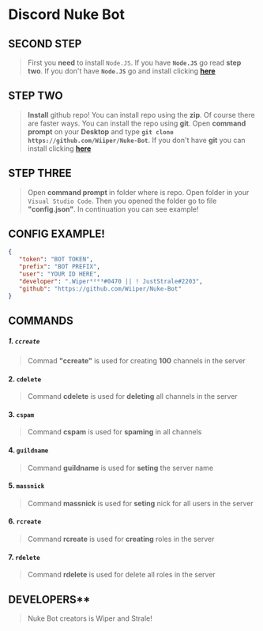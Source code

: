 # **Discord Nuke Bot**


## SECOND STEP

> First you **need** to install `Node.JS`. If you have **`Node.JS`** go read **step two**. If you don't have **`Node.JS`** go and install clicking [**here**](https://nodejs.org/en/)

## STEP TWO

> **Install** github repo! You can install repo using the **zip**. Of course there are faster ways. You can install the repo using **git**. Open **command prompt** on your **Desktop** and type **`git clone https://github.com/Wiiper/Nuke-Bot`**. If you don't have **git** you can install clicking [**here**](https://git-scm.com/downloads)

## STEP THREE

> Open **command prompt** in folder where is repo. Open folder in your `Visual Studio Code`. Then you opened the folder go to file **"config.json"**. In continuation you can see example!

## CONFIG EXAMPLE!

 ```json
{
    "token": "BOT TOKEN",    
    "prefix": "BOT PREFIX",    
    "user": "YOUR ID HERE",
    "developer": ".Wiper⁰²⁰³#0470 || ! JustStrale#2203",
    "github": "https://github.com/Wiiper/Nuke-Bot"
}
```

## COMMANDS
##### 1. `ccreate`
> Commad **"ccreate"** is used for creating **100** channels in the server

#### 2. `cdelete`
> Command **cdelete** is used for **deleting** all channels in the server

#### 3. `cspam`
> Command **cspam** is used for **spaming** in all channels

#### 4. `guildname`
> Command **guildname** is used for **seting** the server name

#### 5. `massnick`
> Command **massnick** is used for **seting** nick for all users in the server

#### 6. `rcreate`
> Command **rcreate** is used for **creating** roles in the server

#### 7. `rdelete`
> Command **rdelete** is used for delete all roles in the server


## DEVELOPERS**
> Nuke Bot creators is Wiper and Strale!
